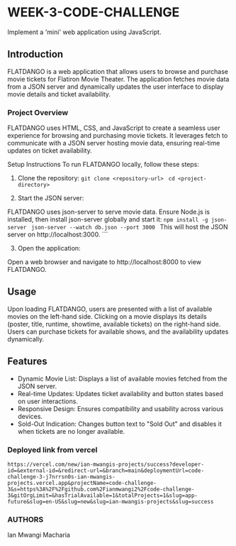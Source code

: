 # WEEK-3-CODE-CHALLENGE
Implement a 'mini' web application using JavaScript.

## Introduction
FLATDANGO is a web application that allows users to browse and purchase movie tickets for Flatiron Movie Theater. The application fetches movie data from a JSON server and dynamically updates the user interface to display movie details and ticket availability.

### Project Overview
FLATDANGO uses HTML, CSS, and JavaScript to create a seamless user experience for browsing and purchasing movie tickets. It leverages fetch to communicate with a JSON server hosting movie data, ensuring real-time updates on ticket availability.

Setup Instructions
To run FLATDANGO locally, follow these steps:

1. Clone the repository:
```git clone <repository-url> ```
```cd <project-directory> ```

2. Start the JSON server:

FLATDANGO uses json-server to serve movie data. Ensure Node.js is installed, then install json-server globally and start it:
```npm install -g json-server ```
```json-server --watch db.json --port 3000 ```
This will host the JSON server on http://localhost:3000. ```

3. Open the application:

Open a web browser and navigate to http://localhost:8000 to view FLATDANGO.

## Usage
Upon loading FLATDANGO, users are presented with a list of available movies on the left-hand side. Clicking on a movie displays its details (poster, title, runtime, showtime, available tickets) on the right-hand side. Users can purchase tickets for available shows, and the availability updates dynamically.

## Features
- Dynamic Movie List: Displays a list of available movies fetched from the JSON server.
- Real-time Updates: Updates ticket availability and button states based on user interactions.
- Responsive Design: Ensures compatibility and usability across various devices.
- Sold-Out Indication: Changes button text to "Sold Out" and disables it when tickets are no longer available.

### Deployed link from vercel
```https://vercel.com/new/ian-mwangis-projects/success?developer-id=&external-id=&redirect-url=&branch=main&deploymentUrl=code-challenge-3-j7nrrsn0s-ian-mwangis-projects.vercel.app&projectName=code-challenge-3&s=https%3A%2F%2Fgithub.com%2Fianmwangi2%2Fcode-challenge-3&gitOrgLimit=&hasTrialAvailable=1&totalProjects=1&slug=app-future&slug=en-US&slug=new&slug=ian-mwangis-projects&slug=success ```

### AUTHORS
Ian Mwangi Macharia
